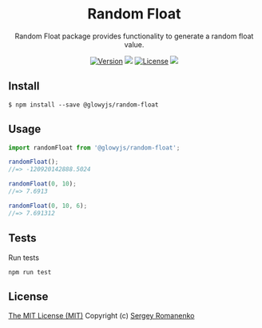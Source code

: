 <h1 align="center">Random Float</h1>
<p align="center">
Random Float package provides functionality to generate a random float value.
</p>

<p align="center">
<a href="https://github.com/glowyjs/random-float/releases"><img alt="Version" src="https://img.shields.io/github/release/glowyjs/random-float.svg?label=version&color=green"></a> <img src="https://img.shields.io/npm/dt/@glowyjs/dd"> <a href="https://github.com/glowyjs/random-float"><img src="https://img.shields.io/badge/license-MIT-blue.svg?color=green" alt="License"></a> <img src="https://github.com/glowyjs/random-float/actions/workflows/tests.yml/badge.svg">

## Install

```
$ npm install --save @glowyjs/random-float
```

## Usage

```js
import randomFloat from '@glowyjs/random-float';

randomFloat();
//=> -120920142888.5024

randomFloat(0, 10);
//=> 7.6913

randomFloat(0, 10, 6);
//=> 7.691312
```

## Tests

Run tests

```
npm run test
```

## License
[The MIT License (MIT)](https://github.com/glowyjs/random-float/blob/master/LICENSE.txt)
Copyright (c) [Sergey Romanenko](https://github.com/Awilum)
